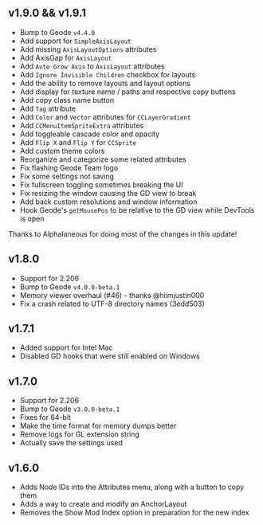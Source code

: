 ## v1.9.0 && v1.9.1
* Bump to Geode `v4.4.0`
* Add support for `SimpleAxisLayout`
* Add missing `AxisLayoutOptions` attributes
* Add AxisGap for `AxisLayout`
* Add `Auto Grow Axis` to `AxisLayout` attributes
* Add `Ignore Invisible Children` checkbox for layouts
* Add the ability to remove layouts and layout options
* Add display for texture name / paths and respective copy buttons
* Add copy class name button
* Add `Tag` attribute
* Add `Color` and `Vector` attributes for `CCLayerGradient`
* Add `CCMenuItemSpriteExtra` attributes
* Add toggleable cascade color and opacity
* Add `Flip X` and `Flip Y` for `CCSprite`
* Add custom theme colors
* Reorganize and categorize some related attributes
* Fix flashing Geode Team logo
* Fix some settings not saving
* Fix fullscreen toggling sometimes breaking the UI
* Fix resizing the window causing the GD view to break
* Add back custom resolutions and window information
* Hook Geode's `getMousePos` to be relative to the GD view while DevTools is open

Thanks to <cj>Alphalaneous</c> for doing <co>most of the changes in this update!</c>

## v1.8.0
* Support for 2.206
* Bump to Geode `v4.0.0-beta.1`
* Memory viewer overhaul (#46) - thanks @hiimjustin000
* Fix a crash related to UTF-8 directory names (3edd503)

## v1.7.1
* Added support for Intel Mac
* Disabled GD hooks that were still enabled on Windows

## v1.7.0

* Support for 2.206
* Bump to Geode `v3.0.0-beta.1`
* Fixes for 64-bit
* Make the time format for memory dumps better
* Remove logs for GL extension string
* Actually save the settings used

## v1.6.0

* Adds Node IDs into the Attributes menu, along with a button to copy them
* Adds a way to create and modify an AnchorLayout
* Removes the Show Mod Index option in preparation for the new index
